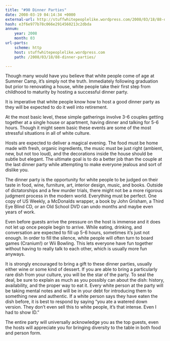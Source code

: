 ```yaml
---
title: "#90 Dinner Parties"
date: 2008-03-19 04:14:34 +0000
external-url: http://stuffwhitepeoplelike.wordpress.com/2008/03/18/88-dinner-parties/
hash: e3f6e977b78c066e2914560213c2dbda
annum:
    year: 2008
    month: 03
url-parts:
    scheme: http
    host: stuffwhitepeoplelike.wordpress.com
    path: /2008/03/18/88-dinner-parties/

---
```


Though many would have you believe that white people come of age at Summer Camp, it’s simply not the truth.  Immediately following graduation but prior to renovating a house, white people take their first step from childhood to maturity by hosting a successful dinner party.

It is imperative that white people know how to host a good dinner party as they will be expected to do it well into retirement.

At the most basic level, these simple gatherings involve 3-6 couples getting together at a single house or apartment, having dinner and talking for 5-6 hours. Though it might seem basic these events are some of the most stressful situations in all of white culture.

Hosts are expected to deliver a magical evening. The food must be home made with fresh, organic ingredients, the music must be just right (ambient, new, but not too loud), and the decorations inside the house should be subtle but elegant.  The ultimate goal is to do a better job than the couple at the last dinner party while attempting to make everyone jealous and sort of dislike you.

The dinner party is the opportunity for white people to be judged on their taste in food, wine, furniture, art, interior design, music, and books.   Outside of dictatorships and a few murder trials, there might not be a more rigorous judgment process in the modern world.  Everything must be perfect.  One copy of US Weekly, a McDonalds wrapper, a book by John Grisham, a Third Eye Blind CD, or an Old School DVD can undo months and maybe even years of work.

Even before guests arrive the pressure on the host is immense and it does not let up once people begin to arrive.  While eating, drinking, and conversation are expected to fill up 5-6 hours, sometimes it’s just not enough.  In order to fill the silence, white people will often turn to board games (Cranium!) or Wii Bowling.  This lets everyone have fun together without having to really talk to each other, which is usually more fun anyways.

It is strongly encouraged to bring a gift to these dinner parties, usually either wine or some kind of dessert.  If you are able to bring a particularly rare dish from your culture, you will be the star of the party.  To seal the deal, be sure to explain as much as you possibly can about the dish: history, availability, and the proper way to eat it.  Every white person at the party will be taking mental notes and will be in your debt for introducing them to something new and authentic.  If a white person says they have eaten the dish before, it is best to respond by saying “you ate a watered down version.  They don’t even sell this to white people, it’s that intense. Even I had to show ID.”

The entire party will universally acknowledge you as the top guests, even the hosts will appreciate you for bringing diversity to the table in both food and person form.

       
